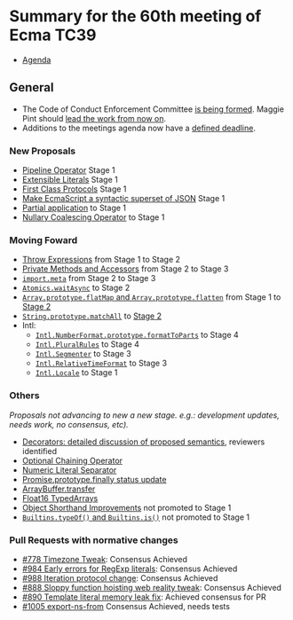# Summary for the 60th meeting of Ecma TC39

- [Agenda](https://github.com/tc39/agendas/blob/master/2017/09.md)

## General

- The Code of Conduct Enforcement Committee [is being formed](sep-26.md#code-of-conduct-update). Maggie Pint should [lead the work from now on](sep-28.md#updates-on-the-code-of-conduct-enforcement-committee).
- Additions to the meetings agenda now have a [defined deadline](sep-28.md#process-for-adding-agenda-items).

### New Proposals
- [Pipeline Operator](sep-26.md#11iia-pipeline-operator) Stage 1
- [Extensible Literals](sep-26.md#11iic-extensible-literals) Stage 1
- [First Class Protocols](sep-26.md#11iva-first-class-protocols) Stage 1
- [Make EcmaScript a syntactic superset of JSON](sep-27.md#12ie-make-ecmascript-a-syntactic-superset-of-json-for-stage-1) Stage 1
- [Partial application](sep-28.md#13i-partial-application) to Stage 1
- [Nullary Coalescing Operator](sep-28.md#13iii-nullary-coalescing-operator) to Stage 1

### Moving Foward
- [Throw Expressions](sep-27.md#12iid-throw-expressions-for-stage-2) from Stage 1 to Stage 2
- [Private Methods and Accessors](sep-27.md#12iva-private-methods-and-accessors-for-stage-3) from Stage 2 to Stage 3
- [`import.meta`](sep-27.md#12iiic-importmeta-for-stage-3) from Stage 2 to Stage 3
- [`Atomics.waitAsync`](sep-26.md#12ig--atomicswaitasync-for-stage-2) to Stage 2
- [`Array.prototype.flatMap` and `Array.prototype.flatten`](sep-26.md#12if-flatmap-for-stage-2) from Stage 1 to [Stage 2](sep-28.md#15i-flatmap-for-stage-3)
- [`String.prototype.matchAll`](sep-27.md#12iiia-stringprototypematchall) to [Stage 2](sep-28.md#15iii-stringprototypematchall-for-stage-2)
- Intl:
  - [`Intl.NumberFormat.prototype.formatToParts`]() to Stage 4
  - [`Intl.PluralRules`](sep-26.md#12ig-intlpluralrules-for-stage-4) to Stage 4
  - [`Intl.Segmenter`](sep-26.md#12ib-intlsegmenter-for-stage-3) to Stage 3
  - [`Intl.RelativeTimeFormat`](sep-26.md#12ic-intlrelativetimeformat-for-stage-3) to Stage 3
  - [`Intl.Locale`](sep-26.md#12iia-introducing-intllocale-for-stage-2) to Stage 1

### Others

_Proposals not advancing to new a new stage. e.g.: development updates, needs work, no consensus, etc)._

- [Decorators: detailed discussion of proposed semantics](sep-28.md#12ivb-decorators-detailed-discussion-of-proposed-semantics-cont), reviewers identified
- [Optional Chaining Operator](sep-27.md#12iiib-optional-chaining-operator-for-stage-2)
- [Numeric Literal Separator](sep-28.md#numeric-literal-separator-to-stage-3)
- [Promise.prototype.finally status update](sep-28.md#promiseprototypefinally-status-update)
- [ArrayBuffer.transfer](sep-28.md#arraybuffertransfer)
- [Float16 TypedArrays](sep-28.md#float16-typed-arrays)
- [Object Shorthand Improvements](sep-28.md#13i-object-shorthand-improvements) not promoted to Stage 1
- [`Builtins.typeOf()` and `Builtins.is()`](sep-28.md#14ia-builtinstypeof-and-builtinsis) not promoted to Stage 1

### Pull Requests with normative changes

- [#778 Timezone Tweak](sep-26.md#12ij-timezone-tweak): Consensus Achieved
- [#984 Early errors for RegExp literals](sep-26.md#12ii-early-errors-for-regexp-literals): Consensus Achieved
- [#988 Iteration protocol change](sep-26.md#12im-iteration-protocol-change): Consensus Achieved
- [#888 Sloppy function hoisting web reality tweak](sep-26.md#12ik-sloppy-function-hoisting-web-reality-tweak): Consensus Achieved
- [#890 Template literal memory leak fix](sep-27.md#12iic-needs-consensus-pr-template-literal-memory-leak-fix): Achieved consensus for PR
- [#1005 export-ns-from](sep-26.md#12il-export-ns-from) Consensus Achieved, needs tests

